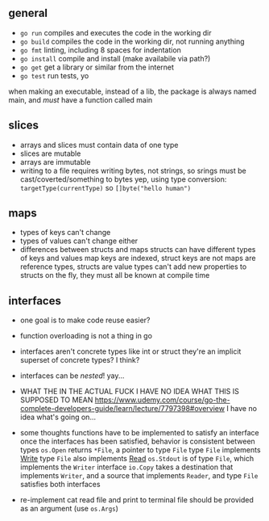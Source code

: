 ## general
* `go run` compiles and executes the code in the working dir
* `go build` compiles the code in the working dir, not running anything
* `go fmt` linting, including 8 spaces for indentation
* `go install` compile and install (make availabile via path?)
* `go get` get a library or similar from the internet
* `go test` run tests, yo

when making an executable, instead of a lib, the package is always named main, and _must_ have a function called main


## slices
- arrays and slices must contain data of one type
- slices are mutable
- arrays are immutable
- writing to a file requires writing bytes, not strings, so srings must be cast/coverted/something to bytes
    yep, using type conversion: `targetType(currentType)` so `[]byte("hello human")`


## maps
- types of keys can't change
- types of values can't change either
- differences between structs and maps
    structs can have different types of keys and values
    map keys are indexed, struct keys are not
    maps are reference types, structs are value types
    can't add new properties to structs on the fly, they must all be known at compile time


## interfaces
- one goal is to make code reuse easier?
- function overloading is not a thing in go
- interfaces aren't concrete types like int or struct
    they're an implicit superset of concrete types? I think?
- interfaces can be _nested_! yay...
- WHAT THE IN THE ACTUAL FUCK
    I HAVE NO IDEA WHAT THIS IS SUPPOSED TO MEAN
    https://www.udemy.com/course/go-the-complete-developers-guide/learn/lecture/7797398#overview
    I have no idea what's going on...
- some thoughts
    functions have to be implemented to satisfy an interface
    once the interfaces has been satisfied, behavior is consistent between types
    `os.Open` returns `*File`, a pointer to type `File`
    type `File` implements [Write](https://golang.org/pkg/os/#File.Write)
    type `File` also implements [Read](https://golang.org/pkg/os/#File.Read)
    `os.Stdout` is of type `File`, which implements the `Writer` interface
    `io.Copy` takes a destination that implements `Writer`, and a source that implements `Reader`, and type `File` satisfies both interfaces

- re-implement cat
    read file and print to terminal
    file should be provided as an argument (use `os.Args`)

